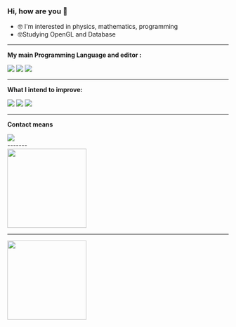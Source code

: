 ### Hi, how are you 👋


- 🤓  I'm interested in  physics, mathematics, programming 
- 🤓Studying OpenGL and Database


-----

**My main Programming Language and editor :**

![](https://img.shields.io/badge/C%23-239120?style=for-the-badge&logo=c-sharp&logoColor=white) ![](https://img.shields.io/badge/C%2B%2B-00599C?style=for-the-badge&logo=c%2B%2B&logoColor=white) ![](https://img.shields.io/badge/Visual_Studio_Code-0078D4?style=for-the-badge&logo=visual%20studio%20code&logoColor=white)

------
**What I intend to improve:**

![](https://img.shields.io/badge/C-00599C?style=for-the-badge&logo=c&logoColor=white)
![](https://img.shields.io/badge/Rust-000000?style=for-the-badge&logo=rust&logoColor=white)
![](https://img.shields.io/badge/OpenGL-FFFFFF?style=for-the-badge&logo=opengl)

------
**Contact means**
<div>
    <a href="https://www.linkedin.com/in/davi-jose-16736a1b1/" target="_blank"><img src="https://img.shields.io/badge/-LinkedIn-%230077B5?style=for-the-badge&logo=linkedin&logoColor=white" target="_blank"></a> 
    
   <div>
-------      



<div>
   <img height="180em" src="https://github-readme-stats.vercel.app/api?username=DavioDev&show_icons=true&theme=dark&include_all_commits=true&count_private=true"/>
  <div>
 
 ------
 <div>
    <img height="180em" src="https://github-readme-stats.vercel.app/api/top-langs/?username=DavioDev&layout=compact&langs_count=7&theme=dark"/>
 <div>
 




